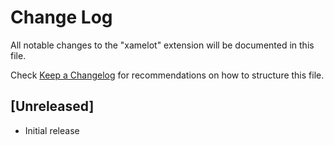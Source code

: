 # Change Log

All notable changes to the "xamelot" extension will be documented in this file.

Check [Keep a Changelog](http://keepachangelog.com/) for recommendations on how to structure this file.

## [Unreleased]

- Initial release
